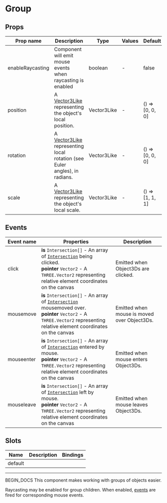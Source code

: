 # Group

## Props

| Prop name        | Description                                                                                     | Type        | Values | Default            |
| ---------------- | ----------------------------------------------------------------------------------------------- | ----------- | ------ | ------------------ |
| enableRaycasting | Component will emit mouse events when raycasting is enabled                                     | boolean     | -      | false              |
| position         | A [Vector3Like](/types#vector3like) representing the object's local position.                   | Vector3Like | -      | () =&gt; [0, 0, 0] |
| rotation         | A [Vector3Like](/types#vector3like) representing local rotation (see Euler angles), in radians. | Vector3Like | -      | () =&gt; [0, 0, 0] |
| scale            | A [Vector3Like](/types#vector3like) representing the object's local scale.                      | Vector3Like | -      | () =&gt; [1, 1, 1] |

## Events

| Event name | Properties                                                                                                                                                                                                                                                                        | Description                                 |
| ---------- | --------------------------------------------------------------------------------------------------------------------------------------------------------------------------------------------------------------------------------------------------------------------------------- | ------------------------------------------- |
| click      | **is** `Intersection[]` - An array of [`Intersection`](https://github.com/three-types/three-ts-types/blob/master/types/three/src/core/Raycaster.d.ts#L16) being clicked.<br/>**pointer** `Vector2` - A `THREE.Vector2` representing relative element coordinates on the canvas    | Emitted when Object3Ds are clicked.         |
| mousemove  | **is** `Intersection[]` - An array of [`Intersection`](https://github.com/three-types/three-ts-types/blob/master/types/three/src/core/Raycaster.d.ts#L16) mousemoved over.<br/>**pointer** `Vector2` - A `THREE.Vector2` representing relative element coordinates on the canvas  | Emitted when mouse is moved over Object3Ds. |
| mouseenter | **is** `Intersection[]` - An array of [`Intersection`](https://github.com/three-types/three-ts-types/blob/master/types/three/src/core/Raycaster.d.ts#L16) entered by mouse.<br/>**pointer** `Vector2` - A `THREE.Vector2` representing relative element coordinates on the canvas | Emitted when mouse enters Object3Ds.        |
| mouseleave | **is** `Intersection[]` - An array of [`Intersection`](https://github.com/three-types/three-ts-types/blob/master/types/three/src/core/Raycaster.d.ts#L16) left by mouse.<br/>**pointer** `Vector2` - A `THREE.Vector2` representing relative element coordinates on the canvas    | Emitted when mouse leaves Object3Ds.        |

## Slots

| Name    | Description | Bindings |
| ------- | ----------- | -------- |
| default |             |          |

---

BEGIN_DOCS
This component makes working with groups of objects easier.

Raycasting may be enabled for group children. When enabled, [events](#events) are fired for corresponding mouse events.
